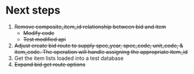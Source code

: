 # Next steps
1. ~~Remove composite_item_id relationship between bid and item~~
    - ~~Modify code~~
    - ~~Test modified api~~
2. ~~Adjust create bid route to supply spec_year, spec_code, unit_code, & item_code. The operation will handle assigning the appropriate item_id~~
3. Get the item lists loaded into a test database
4. ~~Expand bid get route options~~